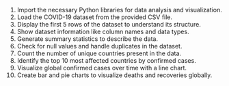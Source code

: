 1. Import the necessary Python libraries for data analysis and visualization.
2. Load the COVID-19 dataset from the provided CSV file.
3. Display the first 5 rows of the dataset to understand its structure.
4. Show dataset information like column names and data types.
5. Generate summary statistics to describe the data.
6. Check for null values and handle duplicates in the dataset.
7. Count the number of unique countries present in the data.
8. Identify the top 10 most affected countries by confirmed cases.
9. Visualize global confirmed cases over time with a line chart.
10. Create bar and pie charts to visualize deaths and recoveries globally.
